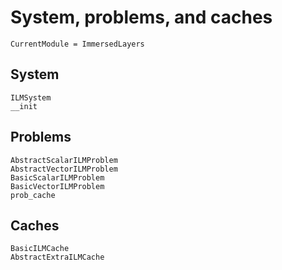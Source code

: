# System, problems, and caches

```@meta
CurrentModule = ImmersedLayers
```

## System

```@docs
ILMSystem
__init
```

## Problems

```@docs
AbstractScalarILMProblem
AbstractVectorILMProblem
BasicScalarILMProblem
BasicVectorILMProblem
prob_cache
```

## Caches

```@docs
BasicILMCache
AbstractExtraILMCache
```
